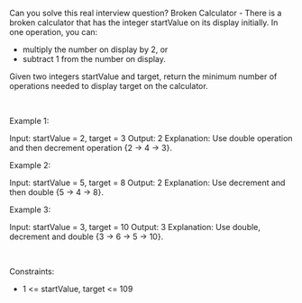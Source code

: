 Can you solve this real interview question? Broken Calculator - There is a broken calculator that has the integer startValue on its display initially. In one operation, you can:

 * multiply the number on display by 2, or
 * subtract 1 from the number on display.

Given two integers startValue and target, return the minimum number of operations needed to display target on the calculator.

 

Example 1:


Input: startValue = 2, target = 3
Output: 2
Explanation: Use double operation and then decrement operation {2 -> 4 -> 3}.


Example 2:


Input: startValue = 5, target = 8
Output: 2
Explanation: Use decrement and then double {5 -> 4 -> 8}.


Example 3:


Input: startValue = 3, target = 10
Output: 3
Explanation: Use double, decrement and double {3 -> 6 -> 5 -> 10}.


 

Constraints:

 * 1 <= startValue, target <= 109